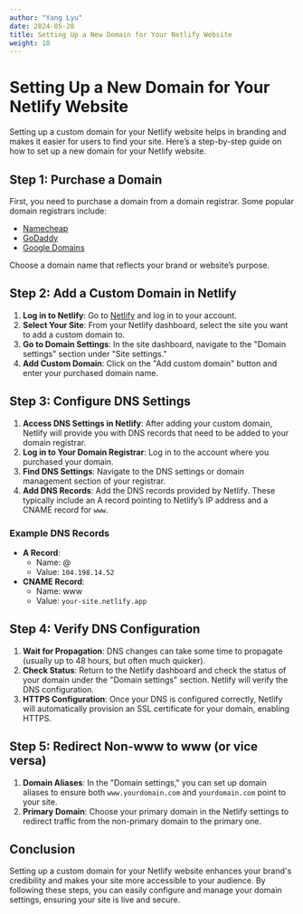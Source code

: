 ```yaml
---
author: "Yang Lyu"
date: 2024-05-28
title: Setting Up a New Domain for Your Netlify Website
weight: 10
---
```


# Setting Up a New Domain for Your Netlify Website

Setting up a custom domain for your Netlify website helps in branding and makes it easier for users to find your site. Here’s a step-by-step guide on how to set up a new domain for your Netlify website.

## Step 1: Purchase a Domain

First, you need to purchase a domain from a domain registrar. Some popular domain registrars include:
- [Namecheap](https://www.namecheap.com/)
- [GoDaddy](https://www.godaddy.com/)
- [Google Domains](https://domains.google/)

Choose a domain name that reflects your brand or website’s purpose.

## Step 2: Add a Custom Domain in Netlify

1. **Log in to Netlify**: Go to [Netlify](https://www.netlify.com/) and log in to your account.
2. **Select Your Site**: From your Netlify dashboard, select the site you want to add a custom domain to.
3. **Go to Domain Settings**: In the site dashboard, navigate to the "Domain settings" section under "Site settings."
4. **Add Custom Domain**: Click on the "Add custom domain" button and enter your purchased domain name.

## Step 3: Configure DNS Settings

1. **Access DNS Settings in Netlify**: After adding your custom domain, Netlify will provide you with DNS records that need to be added to your domain registrar.
2. **Log in to Your Domain Registrar**: Log in to the account where you purchased your domain.
3. **Find DNS Settings**: Navigate to the DNS settings or domain management section of your registrar.
4. **Add DNS Records**: Add the DNS records provided by Netlify. These typically include an A record pointing to Netlify’s IP address and a CNAME record for `www`.

### Example DNS Records
- **A Record**:
    - Name: @
    - Value: `104.198.14.52`
- **CNAME Record**:
    - Name: www
    - Value: `your-site.netlify.app`

## Step 4: Verify DNS Configuration

1. **Wait for Propagation**: DNS changes can take some time to propagate (usually up to 48 hours, but often much quicker).
2. **Check Status**: Return to the Netlify dashboard and check the status of your domain under the "Domain settings" section. Netlify will verify the DNS configuration.
3. **HTTPS Configuration**: Once your DNS is configured correctly, Netlify will automatically provision an SSL certificate for your domain, enabling HTTPS.

## Step 5: Redirect Non-www to www (or vice versa)

1. **Domain Aliases**: In the "Domain settings," you can set up domain aliases to ensure both `www.yourdomain.com` and `yourdomain.com` point to your site.
2. **Primary Domain**: Choose your primary domain in the Netlify settings to redirect traffic from the non-primary domain to the primary one.

## Conclusion

Setting up a custom domain for your Netlify website enhances your brand's credibility and makes your site more accessible to your audience. By following these steps, you can easily configure and manage your domain settings, ensuring your site is live and secure.

